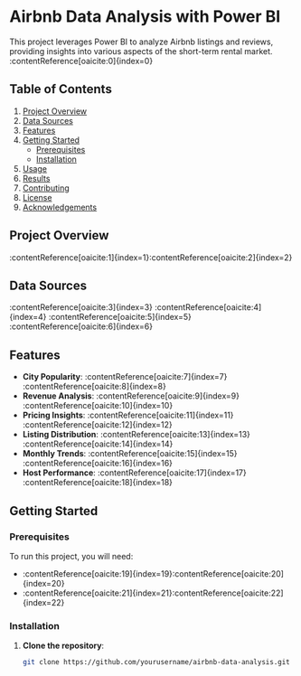 # Airbnb Data Analysis with Power BI

This project leverages Power BI to analyze Airbnb listings and reviews, providing insights into various aspects of the short-term rental market.&#8203;:contentReference[oaicite:0]{index=0}

## Table of Contents

1. [Project Overview](#project-overview)
2. [Data Sources](#data-sources)
3. [Features](#features)
4. [Getting Started](#getting-started)
   - [Prerequisites](#prerequisites)
   - [Installation](#installation)
5. [Usage](#usage)
6. [Results](#results)
7. [Contributing](#contributing)
8. [License](#license)
9. [Acknowledgements](#acknowledgements)

## Project Overview

:contentReference[oaicite:1]{index=1}&#8203;:contentReference[oaicite:2]{index=2}

## Data Sources

:contentReference[oaicite:3]{index=3} :contentReference[oaicite:4]{index=4} :contentReference[oaicite:5]{index=5}&#8203;:contentReference[oaicite:6]{index=6}

## Features

- **City Popularity**: :contentReference[oaicite:7]{index=7}&#8203;:contentReference[oaicite:8]{index=8}
- **Revenue Analysis**: :contentReference[oaicite:9]{index=9}&#8203;:contentReference[oaicite:10]{index=10}
- **Pricing Insights**: :contentReference[oaicite:11]{index=11}&#8203;:contentReference[oaicite:12]{index=12}
- **Listing Distribution**: :contentReference[oaicite:13]{index=13}&#8203;:contentReference[oaicite:14]{index=14}
- **Monthly Trends**: :contentReference[oaicite:15]{index=15}&#8203;:contentReference[oaicite:16]{index=16}
- **Host Performance**: :contentReference[oaicite:17]{index=17}&#8203;:contentReference[oaicite:18]{index=18}

## Getting Started

### Prerequisites

To run this project, you will need:

- :contentReference[oaicite:19]{index=19}&#8203;:contentReference[oaicite:20]{index=20}
- :contentReference[oaicite:21]{index=21}&#8203;:contentReference[oaicite:22]{index=22}

### Installation

1. **Clone the repository**:

   ```bash
   git clone https://github.com/yourusername/airbnb-data-analysis.git
